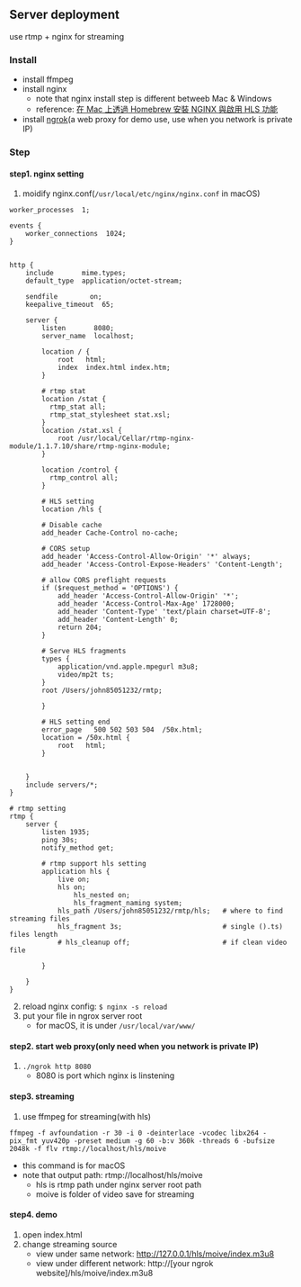 ## Server deployment
use rtmp + nginx for streaming
### Install
- install ffmpeg
- install nginx
    - note that nginx install step is different betweeb Mac & Windows 
    - reference: [在 Mac 上透過 Homebrew 安裝 NGINX 與啟用 HLS 功能](https://medium.com/@ponychen/%E5%9C%A8-osx-%E4%B8%8A%E9%80%8F%E9%81%8E-homebrew-%E5%AE%89%E8%A3%9D-nginx-%E8%88%87%E5%95%9F%E7%94%A8-hls-%E5%8A%9F%E8%83%BD-9b5f02130f2)
- install [ngrok](https://ngrok.com/download)(a web proxy for demo use, use when you network is private IP)

### Step
#### step1. nginx setting
1. moidify nginx.conf(`/usr/local/etc/nginx/nginx.conf` in macOS)
```
worker_processes  1;

events {
    worker_connections  1024;
}


http {
    include       mime.types;
    default_type  application/octet-stream;

    sendfile        on;
    keepalive_timeout  65;

    server {
        listen       8080;
        server_name  localhost;

        location / {
            root   html;
            index  index.html index.htm;
        }

        # rtmp stat
        location /stat {
          rtmp_stat all;
          rtmp_stat_stylesheet stat.xsl;
        }
        location /stat.xsl {
            root /usr/local/Cellar/rtmp-nginx-module/1.1.7.10/share/rtmp-nginx-module;
        }

        location /control {
          rtmp_control all;
        }

        # HLS setting
        location /hls {

        # Disable cache
        add_header Cache-Control no-cache;

        # CORS setup
        add_header 'Access-Control-Allow-Origin' '*' always;
        add_header 'Access-Control-Expose-Headers' 'Content-Length';

        # allow CORS preflight requests
        if ($request_method = 'OPTIONS') {
            add_header 'Access-Control-Allow-Origin' '*';
            add_header 'Access-Control-Max-Age' 1728000;
            add_header 'Content-Type' 'text/plain charset=UTF-8';
            add_header 'Content-Length' 0;
            return 204;
        }

        # Serve HLS fragments
        types {
            application/vnd.apple.mpegurl m3u8;
            video/mp2t ts;
        }
        root /Users/john85051232/rmtp;
        
        }
        
        # HLS setting end
        error_page   500 502 503 504  /50x.html;
        location = /50x.html {
            root   html;
        }
        
        
    }
    include servers/*;
}

# rtmp setting 
rtmp {
    server {
        listen 1935;
        ping 30s;
        notify_method get;

        # rtmp support hls setting
        application hls {
            live on;
            hls on;
                hls_nested on;
                hls_fragment_naming system;
            hls_path /Users/john85051232/rmtp/hls;   # where to find streaming files
            hls_fragment 3s;                         # single ().ts) files length
            # hls_cleanup off;                       # if clean video file

        }

    }
}
```
2. reload nginx config: `$ nginx -s reload`
3. put your file in ngrox server root
    - for macOS, it is under `/usr/local/var/www/`

#### step2. start web proxy(only need when you network is private IP)
1. `./ngrok http 8080`
    - 8080 is port which nginx is linstening

#### step3. streaming
1. use ffmpeg for streaming(with hls)
```
ffmpeg -f avfoundation -r 30 -i 0 -deinterlace -vcodec libx264 -pix_fmt yuv420p -preset medium -g 60 -b:v 360k -threads 6 -bufsize 2048k -f flv rtmp://localhost/hls/moive
```
- this command is for macOS
- note that output path: rtmp://localhost/hls/moive
    - hls is rtmp path under nginx server root path
    - moive is folder of video save for streaming

#### step4. demo
1. open index.html
2. change streaming source
    - view under same network: http://127.0.0.1/hls/moive/index.m3u8
    - view under different network: http://[your ngrok website]/hls/moive/index.m3u8

